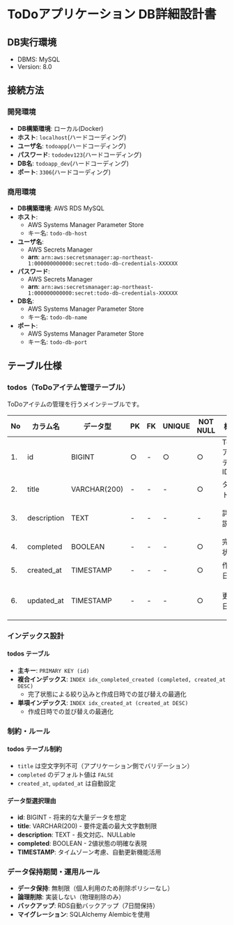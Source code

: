 # ToDoアプリケーション DB詳細設計書

## DB実行環境
- DBMS: MySQL
- Version: 8.0

## 接続方法

### 開発環境
- **DB構築環境**: ローカル(Docker)
- **ホスト**: `localhost`(ハードコーディング)
- **ユーザ名**: `todoapp`(ハードコーディング)
- **パスワード**: `tododev123`(ハードコーディング)
- **DB名**: `todoapp_dev`(ハードコーディング)
- **ポート**: `3306`(ハードコーディング)

### 商用環境
- **DB構築環境**: AWS RDS MySQL
- **ホスト**:
    - AWS Systems Manager Parameter Store
    - キー名: `todo-db-host`
- **ユーザ名**:
    - AWS Secrets Manager
    - **arn**: `arn:aws:secretsmanager:ap-northeast-1:000000000000:secret:todo-db-credentials-XXXXXX`
- **パスワード**:
    - AWS Secrets Manager
    - **arn**: `arn:aws:secretsmanager:ap-northeast-1:000000000000:secret:todo-db-credentials-XXXXXX`
- **DB名**:
    - AWS Systems Manager Parameter Store
    - キー名: `todo-db-name`
- **ポート**:
    - AWS Systems Manager Parameter Store
    - キー名: `todo-db-port`

## テーブル仕様

### todos（ToDoアイテム管理テーブル）
ToDoアイテムの管理を行うメインテーブルです。

| No | カラム名 | データ型 | PK | FK | UNIQUE | NOT NULL | 概要 | 備考 |
| -- | -- | -- | -- | -- | -- | -- | -- | -- |
| 1. | id | BIGINT | ○ | - | ○ | ○ | ToDoアイテムID | AUTO_INCREMENT、プライマリキー |
| 2. | title | VARCHAR(200) | - | - | - | ○ | タイトル | ToDoの見出し（必須） |
| 3. | description | TEXT | - | - | - | - | 詳細説明 | ToDoの詳細内容（任意、最大1000文字程度想定） |
| 4. | completed | BOOLEAN | - | - | - | ○ | 完了状態 | FALSE=未完了, TRUE=完了 |
| 5. | created_at | TIMESTAMP | - | - | - | ○ | 作成日時 | DEFAULT CURRENT_TIMESTAMP |
| 6. | updated_at | TIMESTAMP | - | - | - | ○ | 更新日時 | DEFAULT CURRENT_TIMESTAMP ON UPDATE CURRENT_TIMESTAMP |

### インデックス設計

#### todos テーブル
- **主キー**: `PRIMARY KEY (id)`
- **複合インデックス**: `INDEX idx_completed_created (completed, created_at DESC)` 
  - 完了状態による絞り込みと作成日時での並び替えの最適化
- **単項インデックス**: `INDEX idx_created_at (created_at DESC)`
  - 作成日時での並び替えの最適化

### 制約・ルール

#### todos テーブル制約
- `title` は空文字列不可（アプリケーション側でバリデーション）
- `completed` のデフォルト値は `FALSE`
- `created_at`, `updated_at` は自動設定

#### データ型選択理由
- **id**: BIGINT - 将来的な大量データを想定
- **title**: VARCHAR(200) - 要件定義の最大文字数制限
- **description**: TEXT - 長文対応、NULLable
- **completed**: BOOLEAN - 2値状態の明確な表現
- **TIMESTAMP**: タイムゾーン考慮、自動更新機能活用

### データ保持期間・運用ルール
- **データ保持**: 無制限（個人利用のため削除ポリシーなし）
- **論理削除**: 実装しない（物理削除のみ）
- **バックアップ**: RDS自動バックアップ（7日間保持）
- **マイグレーション**: SQLAlchemy Alembicを使用
